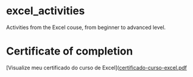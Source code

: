# excel_activities
Activities from the Excel couse, from beginner to advanced level.
# Certificate of completion
[Visualize meu certificado do curso de Excel]([certificado-curso-excel.pdf](https://github.com/zavanp/excel_activities/blob/main/Pedro%20Henrique%20Zavan%20Ferreira%20-%20Curso%20Excel_%20domine%20o%20editor%20de%20planilhas%20-%20Alura.pdf)
